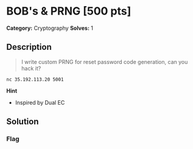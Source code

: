 # BOB's & PRNG [500 pts]

**Category:** Cryptography
**Solves:** 1

## Description
>I write custom PRNG for reset password code generation, can you hack it?

`nc 35.192.113.20 5001`

**Hint**
* Inspired by Dual EC

## Solution

### Flag

